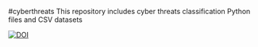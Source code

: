 #cyberthreats
This repository includes cyber threats classification Python files and CSV datasets

[![DOI](https://zenodo.org/badge/DOI/10.5281/zenodo.8060836.svg)](https://doi.org/10.5281/zenodo.8060836)
